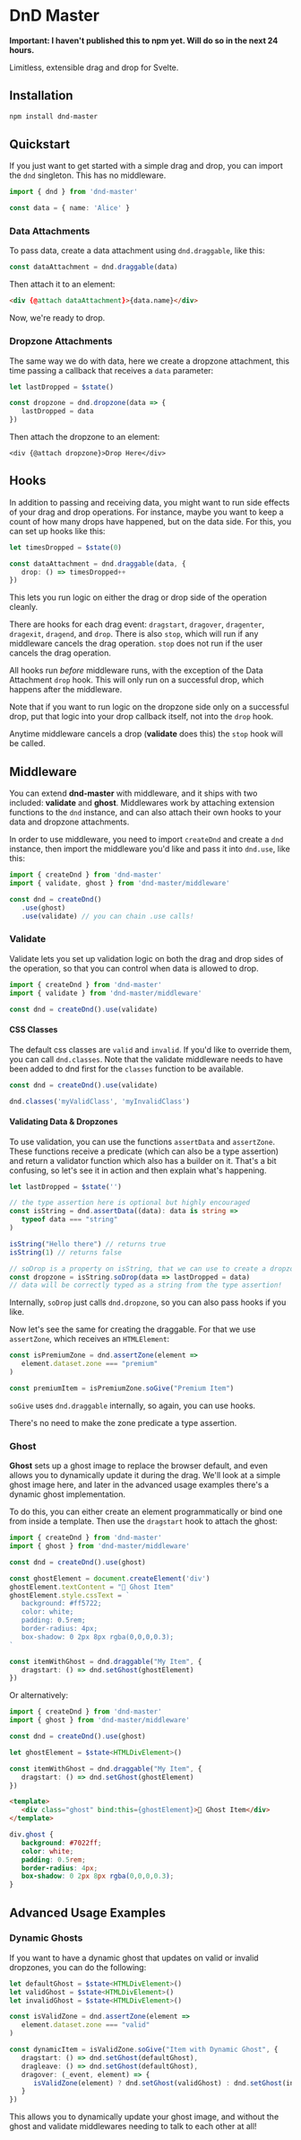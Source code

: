 # DnD Master

**Important: I haven't published this to npm yet. Will do so in the next 24 hours.**

Limitless, extensible drag and drop for Svelte.


## Installation

```sh
npm install dnd-master
```

## Quickstart

If you just want to get started with a simple drag and drop, you can import the `dnd` singleton. This has no middleware.

```ts
import { dnd } from 'dnd-master'

const data = { name: 'Alice' }
```

### Data Attachments

To pass data, create a data attachment using `dnd.draggable`, like this:

```ts
const dataAttachment = dnd.draggable(data)
```

Then attach it to an element:

```html
<div {@attach dataAttachment}>{data.name}</div>
```

Now, we're ready to drop.

### Dropzone Attachments

The same way we do with data, here we create a dropzone attachment, this time passing a callback that receives a `data` parameter:

```ts
let lastDropped = $state()

const dropzone = dnd.dropzone(data => {
   lastDropped = data
})
```

Then attach the dropzone to an element:

```svelte
<div {@attach dropzone}>Drop Here</div>
```

## Hooks

In addition to passing and receiving data, you might want to run side effects of your drag and drop operations. For instance, maybe you want to keep a count of how many drops have happened, but on the data side. For this, you can set up hooks like this:

```ts
let timesDropped = $state(0)

const dataAttachment = dnd.draggable(data, {
   drop: () => timesDropped++
})
```

This lets you run logic on either the drag or drop side of the operation cleanly.

There are hooks for each drag event: `dragstart`, `dragover`, `dragenter`, `dragexit`, `dragend`, and `drop`. There is also `stop`, which will run if any middleware cancels the drag operation. `stop` does not run if the user cancels the drag operation.

All hooks run *before* middleware runs, with the exception of the Data Attachment `drop` hook. This will only run on a successful drop, which happens after the middleware.

Note that if you want to run logic on the dropzone side only on a successful drop, put that logic into your drop callback itself, not into the `drop` hook.

Anytime middleware cancels a drop (**validate** does this) the `stop` hook will be called.

## Middleware

You can extend **dnd-master** with middleware, and it ships with two included: **validate** and **ghost**. Middlewares work by attaching extension functions to the `dnd` instance, and can also attach their own hooks to your data and dropzone attachments.

In order to use middleware, you need to import `createDnd` and create a `dnd` instance, then import the middleware you'd like and pass it into `dnd.use`, like this:

```ts
import { createDnd } from 'dnd-master'
import { validate, ghost } from 'dnd-master/middleware'

const dnd = createDnd()
   .use(ghost)
   .use(validate) // you can chain .use calls!
```

### Validate

Validate lets you set up validation logic on both the drag and drop sides of the operation, so that you can control when data is allowed to drop.

```ts
import { createDnd } from 'dnd-master'
import { validate } from 'dnd-master/middleware'

const dnd = createDnd().use(validate)
```

#### CSS Classes

The default css classes are `valid` and `invalid`. If you'd like to override them, you can call `dnd.classes`. Note that the validate middleware needs to have been added to dnd first for the `classes` function to be available.

```ts
const dnd = createDnd().use(validate)

dnd.classes('myValidClass', 'myInvalidClass')
````

#### Validating Data & Dropzones

To use validation, you can use the functions `assertData` and `assertZone`. These functions receive a predicate (which can also be a type assertion) and return a validator function which also has a builder on it. That's a bit confusing, so let's see it in action and then explain what's happening.

```ts
let lastDropped = $state('')

// the type assertion here is optional but highly encouraged
const isString = dnd.assertData((data): data is string =>
   typeof data === "string"
)

isString("Hello there") // returns true
isString(1) // returns false

// soDrop is a property on isString, that we can use to create a dropzone:
const dropzone = isString.soDrop(data => lastDropped = data)
// data will be correctly typed as a string from the type assertion!
```

Internally, `soDrop` just calls `dnd.dropzone`, so you can also pass hooks if you like.

Now let's see the same for creating the draggable. For that we use `assertZone`, which receives an `HTMLElement`:

```ts
const isPremiumZone = dnd.assertZone(element =>
   element.dataset.zone === "premium"
)

const premiumItem = isPremiumZone.soGive("Premium Item")
```

`soGive` uses `dnd.draggable` internally, so again, you can use hooks.

There's no need to make the zone predicate a type assertion.

### Ghost

**Ghost** sets up a ghost image to replace the browser default, and even allows you to dynamically update it during the drag. We'll look at a simple ghost image here, and later in the advanced usage examples there's a dynamic ghost implementation.

To do this, you can either create an element programmatically or bind one from inside a template. Then use the `dragstart` hook to attach the ghost:

```ts
import { createDnd } from 'dnd-master'
import { ghost } from 'dnd-master/middleware'

const dnd = createDnd().use(ghost)

const ghostElement = document.createElement('div')
ghostElement.textContent = "👻 Ghost Item"
ghostElement.style.cssText = `
   background: #ff5722;
   color: white;
   padding: 0.5rem;
   border-radius: 4px;
   box-shadow: 0 2px 8px rgba(0,0,0,0.3);
`

const itemWithGhost = dnd.draggable("My Item", {
   dragstart: () => dnd.setGhost(ghostElement)
})
```

Or alternatively:

```ts
import { createDnd } from 'dnd-master'
import { ghost } from 'dnd-master/middleware'

const dnd = createDnd().use(ghost)

let ghostElement = $state<HTMLDivElement>()

const itemWithGhost = dnd.draggable("My Item", {
   dragstart: () => dnd.setGhost(ghostElement)
})
```
```html
<template>
   <div class="ghost" bind:this={ghostElement}>👻 Ghost Item</div>
</template>
```
```css
div.ghost {
   background: #7022ff;
   color: white;
   padding: 0.5rem;
   border-radius: 4px;
   box-shadow: 0 2px 8px rgba(0,0,0,0.3);
}
```

## Advanced Usage Examples

### Dynamic Ghosts

If you want to have a dynamic ghost that updates on valid or invalid dropzones, you can do the following:

```ts
let defaultGhost = $state<HTMLDivElement>()
let validGhost = $state<HTMLDivElement>()
let invalidGhost = $state<HTMLDivElement>()

const isValidZone = dnd.assertZone(element =>
   element.dataset.zone === "valid"
)

const dynamicItem = isValidZone.soGive("Item with Dynamic Ghost", {
   dragstart: () => dnd.setGhost(defaultGhost),
   dragleave: () => dnd.setGhost(defaultGhost),
   dragover: (_event, element) => {
      isValidZone(element) ? dnd.setGhost(validGhost) : dnd.setGhost(invalidGhost)
   }
})
```

This allows you to dynamically update your ghost image, and without the ghost and validate middlewares needing to talk to each other at all!
